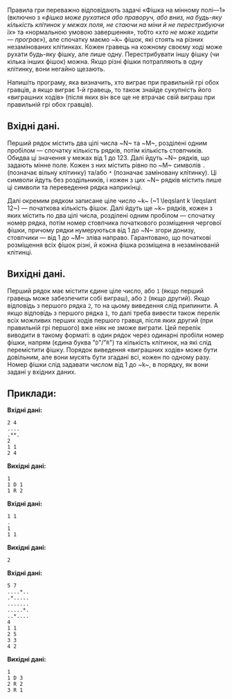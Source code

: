 Правила гри переважно відповідають задачі «Фішка на мінному полі—1» (включно з «*фішка може рухатися або праворуч, або вниз, на будь-яку кількість клітинок у межах поля, не стаючи на міни й не перестрибуючи їх*» та «нормальною умовою завершення», тобто «*хто не може ходити — програє*»), але спочатку маємо ~k~ фішок, які стоять на різних незамінованих клітинках. Кожен гравець на кожному своєму ході може рухати будь-яку фішку, але лише одну. Перестрибувати іншу фішку (чи кілька інших фішок) можна. Якщо різні фішки потрапляють в одну клітинку, вони негайно щезають.

Напишіть програму, яка визначить, хто виграє при правильній грі обох гравців, а якщо виграє 1-й гравець, то також знайде сукупність його «виграшних ходів» (після яких він все ще не втрачає свій виграш при правильній грі обох гравців).

## Вхідні дані.
Перший рядок містить два цілі числа ~N~ та ~M~, розділені одним пробілом — спочатку кількість рядків, потім кількість стовпчиків. Обидва ці значення у межах від 1 до 123.
Далі йдуть ~N~ рядків, що задають мінне поле. Кожен з них містить рівно по ~M~ символів `.` (позначає вільну клітинку) та/або `*` (позначає заміновану клітинку). Ці символи йдуть без роздільників, і кожен з цих ~N~ рядків містить лише ці символи та переведення рядка наприкінці.

Далі окремим рядком записане ціле число ~k~ (~1 \leqslant k \leqslant 12~) — початкова кількість фішок. Далі йдуть ще ~k~ рядків, кожен з яких містить по два цілі числа, розділені одним пробілом — спочатку номер рядка, потім номер стовпчика початкового розміщення чергової фішки, причому рядки нумеруються від 1 до ~N~ згори донизу, стовпчики — від 1 до ~M~ зліва направо. Гарантовано, що початкові розміщення всіх фішок різні, й кожна фішка розміщена в незамінованій клітинці.

## Вихідні дані.
Перший рядок має містити єдине ціле число, або `1` (якщо перший гравець може забезпечити собі виграш), або `2` (якщо другий). Якщо відповідь з першого рядка `2`, то на цьому виведення слід припинити. А якщо відповідь з першого рядка `1`, то далі треба вивести також перелік всіх можливих перших ходів першого гравця, після яких другий (при правильній грі першого) вже ніяк не зможе виграти. Цей перелік виводити в такому форматі: в один рядок через одинарні пробіли номер фішки, напрям (єдина буква "`D`"/"`R`") та кількість клітинок, на які слід перемістити фішку.
Порядок виведення «виграшних ходів» може бути довільним, але вони мусять бути згадані всі, кожен по одному разу. Номер фішки слід задавати числом від 1 до ~k~, в порядку, як вони задані у вхідних даних.

## Приклади:
**Вхідні дані:**
```
2 4
....
.**.
2
1 1
2 4
```

**Вихідні дані:**
```
1
1 D 1
1 R 2
```
**Вхідні дані:**
```
1 1
.
1
1 1
```

**Вихідні дані:**
```
2
```
**Вхідні дані:**
```
5 7
....*..
.*.....
.......
.....*.
..*....
4
1 1
2 5
3 3
4 2
```

**Вихідні дані:**
```
1
1 D 3
2 R 2
3 R 1
```

